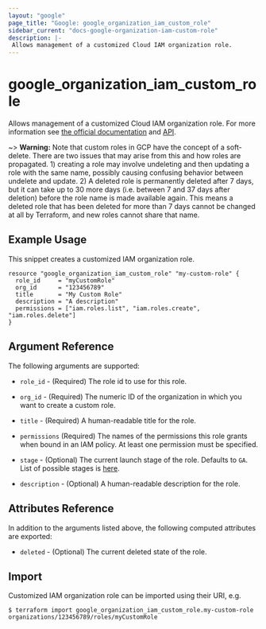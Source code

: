 ```yaml
---
layout: "google"
page_title: "Google: google_organization_iam_custom_role"
sidebar_current: "docs-google-organization-iam-custom-role"
description: |-
 Allows management of a customized Cloud IAM organization role.
---
```


# google\_organization\_iam\_custom\_role

Allows management of a customized Cloud IAM organization role. For more information see
[the official documentation](https://cloud.google.com/iam/docs/understanding-custom-roles)
and
[API](https://cloud.google.com/iam/reference/rest/v1/organizations.roles).

~> **Warning:** Note that custom roles in GCP have the concept of a soft-delete. There are two issues that may arise
 from this and how roles are propagated. 1) creating a role may involve undeleting and then updating a role with the
 same name, possibly causing confusing behavior between undelete and update. 2) A deleted role is permanently deleted
 after 7 days, but it can take up to 30 more days (i.e. between 7 and 37 days after deletion) before the role name is
 made available again. This means a deleted role that has been deleted for more than 7 days cannot be changed at all
 by Terraform, and new roles cannot share that name.
 
## Example Usage

This snippet creates a customized IAM organization role.

```hcl
resource "google_organization_iam_custom_role" "my-custom-role" {
  role_id     = "myCustomRole"
  org_id      = "123456789"
  title       = "My Custom Role"
  description = "A description"
  permissions = ["iam.roles.list", "iam.roles.create", "iam.roles.delete"]
}
```

## Argument Reference

The following arguments are supported:

* `role_id` - (Required) The role id to use for this role.

* `org_id` - (Required) The numeric ID of the organization in which you want to create a custom role.

* `title` - (Required) A human-readable title for the role.

* `permissions` (Required) The names of the permissions this role grants when bound in an IAM policy. At least one permission must be specified.

* `stage` - (Optional) The current launch stage of the role.
    Defaults to `GA`.
    List of possible stages is [here](https://cloud.google.com/iam/reference/rest/v1/organizations.roles#Role.RoleLaunchStage).

* `description` - (Optional) A human-readable description for the role.

## Attributes Reference

In addition to the arguments listed above, the following computed attributes are
exported:

* `deleted` - (Optional) The current deleted state of the role.

## Import

Customized IAM organization role can be imported using their URI, e.g.

```
$ terraform import google_organization_iam_custom_role.my-custom-role organizations/123456789/roles/myCustomRole
```
